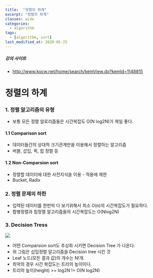 ```yaml
---
title:  "정렬의 하계"
excerpt: "정렬의 하계"
classes: wide
categories:
  - algorithm
tags:
  - [algorithm, sort]
last_modified_at: 2020-05-25
---
```


##### 강의 사이트

* http://www.kocw.net/home/search/kemView.do?kemId=1148815



# 정렬의 하계



### 1. 정렬 알고리즘의 유형

* 보통 모든 정렬 알로리즘들은 시간복잡도 O(N log2N)가 제일 좋다.

#### 1.1 Comparison sort

* 데이터들간의 상대적 크기관계만을 이용해서 정렬하는 알고리즘
* 버블, 삽입, 퀵, 힙 정렬 등

#### 1.2 Non-Comparsion sort

* 정렬할 데이터에 대한 사전지식을 이용 - 적용에 제한
* Bucket, Radix



### 2. 정렬 문제의 하한

* 입력된 데이터를 한번씩 다 보기위해서 최소 O(n)의 시간복잡도가 필요하다.
* 합병정렬과 힙정렬 알고리즘들의 시간복잡도는 O(Nlog2N)



### 3. Decision Tress

![]({{site.url}}/assets/images/algo41.PNG)

* 어떤 Comparsion sort도 추상화 시키면 Decision Tree 가 나온다.
* 위 그림은 삽입정렬 알고리즘을 Decision tree 시킨 것
* Leaf 노드(모든 결과 값)의 개수는 N!개. 
* 최악의 경우 시간 복잡도는 트리의 높이이다.
* 트리의 높이(height) >= log2N != O(N log2N)


